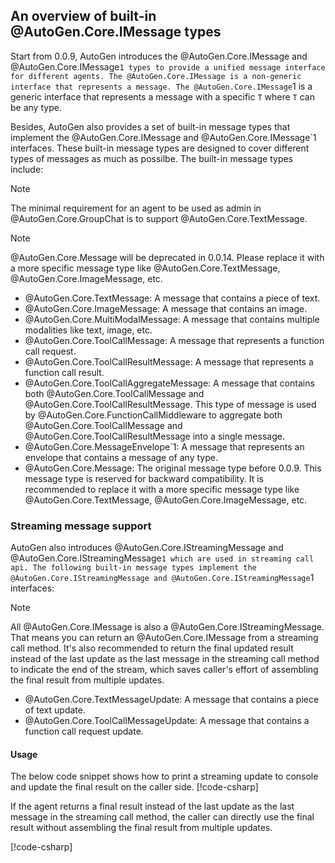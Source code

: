 ## An overview of built-in @AutoGen.Core.IMessage types

Start from 0.0.9, AutoGen introduces the @AutoGen.Core.IMessage and @AutoGen.Core.IMessage`1 types to provide a unified message interface for different agents. The @AutoGen.Core.IMessage is a non-generic interface that represents a message. The @AutoGen.Core.IMessage`1 is a generic interface that represents a message with a specific `T` where `T` can be any type.

Besides, AutoGen also provides a set of built-in message types that implement the @AutoGen.Core.IMessage and @AutoGen.Core.IMessage`1 interfaces. These built-in message types are designed to cover different types of messages as much as possilbe. The built-in message types include:

> [!NOTE]
> The minimal requirement for an agent to be used as admin in @AutoGen.Core.GroupChat is to support @AutoGen.Core.TextMessage.

> [!NOTE]
> @AutoGen.Core.Message will be deprecated in 0.0.14. Please replace it with a more specific message type like @AutoGen.Core.TextMessage, @AutoGen.Core.ImageMessage, etc.

- @AutoGen.Core.TextMessage: A message that contains a piece of text.
- @AutoGen.Core.ImageMessage: A message that contains an image.
- @AutoGen.Core.MultiModalMessage: A message that contains multiple modalities like text, image, etc.
- @AutoGen.Core.ToolCallMessage: A message that represents a function call request.
- @AutoGen.Core.ToolCallResultMessage: A message that represents a function call result.
- @AutoGen.Core.ToolCallAggregateMessage: A message that contains both @AutoGen.Core.ToolCallMessage and @AutoGen.Core.ToolCallResultMessage. This type of message is used by @AutoGen.Core.FunctionCallMiddleware to aggregate both @AutoGen.Core.ToolCallMessage and @AutoGen.Core.ToolCallResultMessage into a single message.
- @AutoGen.Core.MessageEnvelope`1: A message that represents an envelope that contains a message of any type.
- @AutoGen.Core.Message: The original message type before 0.0.9. This message type is reserved for backward compatibility. It is recommended to replace it with a more specific message type like @AutoGen.Core.TextMessage, @AutoGen.Core.ImageMessage, etc.

### Streaming message support
AutoGen also introduces @AutoGen.Core.IStreamingMessage and @AutoGen.Core.IStreamingMessage`1 which are used in streaming call api. The following built-in message types implement the @AutoGen.Core.IStreamingMessage and @AutoGen.Core.IStreamingMessage`1 interfaces:

> [!NOTE]
> All @AutoGen.Core.IMessage is also a @AutoGen.Core.IStreamingMessage. That means you can return an @AutoGen.Core.IMessage from a streaming call method. It's also recommended to return the final updated result instead of the last update as the last message in the streaming call method to indicate the end of the stream, which saves caller's effort of assembling the final result from multiple updates. 
- @AutoGen.Core.TextMessageUpdate: A message that contains a piece of text update.
- @AutoGen.Core.ToolCallMessageUpdate: A message that contains a function call request update.

#### Usage

The below code snippet shows how to print a streaming update to console and update the final result on the caller side.
[!code-csharp[](../../sample/AutoGen.BasicSamples/CodeSnippet/BuildInMessageCodeSnippet.cs?name=StreamingCallCodeSnippet)]

If the agent returns a final result instead of the last update as the last message in the streaming call method, the caller can directly use the final result without assembling the final result from multiple updates.

[!code-csharp[](../../sample/AutoGen.BasicSamples/CodeSnippet/BuildInMessageCodeSnippet.cs?name=StreamingCallWithFinalMessage)]